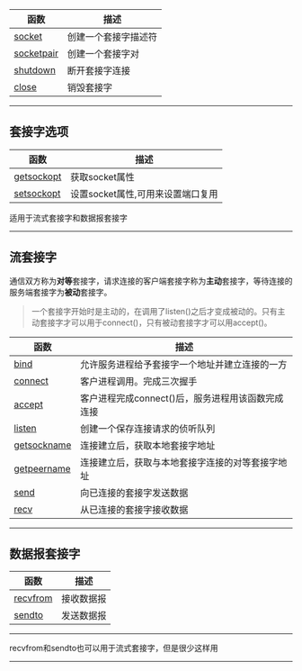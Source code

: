 
|函数|描述
|----|----
|[socket][1]|创建一个套接字描述符
|[socketpair][2]|创建一个套接字对
|[shutdown][3]|断开套接字连接
|[close][4]|销毁套接字

*****
[1]:socket.md
[2]:socketpair.md
[3]:shutdown.md
[4]:close.md


## 套接字选项
|函数|描述
|----|-----
|[getsockopt][5]|获取socket属性
|[setsockopt][6]|设置socket属性,可用来设置端口复用
适用于流式套接字和数据报套接字
*****
[5]:sockopt.md
[6]:sockopt.md
## 流套接字
通信双方称为**对等**套接字，请求连接的客户端套接字称为**主动**套接字，等待连接的服务端套接字为**被动**套接字。  
>一个套接字开始时是主动的，在调用了listen()之后才变成被动的。只有主动套接字才可以用于connect()，只有被动套接字才可以用accept()。

|函数|描述
|----|-----
|[bind][7]|允许服务进程给予套接字一个地址并建立连接的一方
|[connect][8]|客户进程调用。完成三次握手
|[accept][9]|客户进程完成connect()后，服务进程用该函数完成连接
|[listen][10]|创建一个保存连接请求的侦听队列
|[getsockname][11]|连接建立后，获取本地套接字地址
|[getpeername][12]|连接建立后，获取与本地套接字连接的对等套接字地址
|[send][13]|向已连接的套接字发送数据
|[recv][14]|从已连接的套接字接收数据

*****
[7]:bind.md
[8]:connect.md
[9]:accept.md
[10]:listen.md
[11]:getsockname.md
[12]:getpeername.md
[13]:send.md
[14]:recv.md


## 数据报套接字
|函数|描述
|----|-----
|[recvfrom][15]|接收数据报
|[sendto][16]|发送数据报

*****
[15]:recvfrom.md
[16]:sendto.md

recvfrom和sendto也可以用于流式套接字，但是很少这样用

-----------

